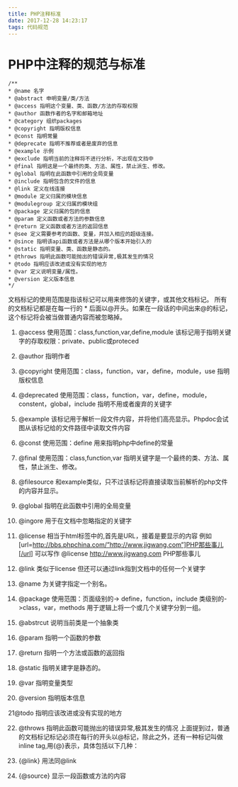 ```yaml
---
title: PHP注释标准
date: 2017-12-28 14:23:17
tags: 代码规范 
---
```


# PHP中注释的规范与标准 #

```
/**
* @name 名字
* @abstract 申明变量/类/方法
* @access 指明这个变量、类、函数/方法的存取权限
* @author 函数作者的名字和邮箱地址
* @category 组织packages
* @copyright 指明版权信息
* @const 指明常量
* @deprecate 指明不推荐或者是废弃的信息
* @example 示例
* @exclude 指明当前的注释将不进行分析，不出现在文挡中
* @final 指明这是一个最终的类、方法、属性，禁止派生、修改。
* @global 指明在此函数中引用的全局变量
* @include 指明包含的文件的信息
* @link 定义在线连接
* @module 定义归属的模块信息
* @modulegroup 定义归属的模块组
* @package 定义归属的包的信息
* @param 定义函数或者方法的参数信息
* @return 定义函数或者方法的返回信息
* @see 定义需要参考的函数、变量，并加入相应的超级连接。
* @since 指明该api函数或者方法是从哪个版本开始引入的
* @static 指明变量、类、函数是静态的。
* @throws 指明此函数可能抛出的错误异常,极其发生的情况
* @todo 指明应该改进或没有实现的地方
* @var 定义说明变量/属性。
* @version 定义版本信息
*/

```

 



文档标记的使用范围是指该标记可以用来修饰的关键字，或其他文档标记。
所有的文档标记都是在每一行的 * 后面以@开头。如果在一段话的中间出来@的标记，这个标记将会被当做普通内容而被忽略掉。

1. @access
使用范围：class,function,var,define,module
该标记用于指明关键字的存取权限：private、public或proteced

2. @author
指明作者

3. @copyright
使用范围：class，function，var，define，module，use
指明版权信息

4. @deprecated
使用范围：class，function，var，define，module，constent，global，include
指明不用或者废弃的关键字

5. @example
该标记用于解析一段文件内容，并将他们高亮显示。Phpdoc会试图从该标记给的文件路径中读取文件内容

6. @const
使用范围：define
用来指明php中define的常量

7. @final
使用范围：class,function,var
指明关键字是一个最终的类、方法、属性，禁止派生、修改。

8. @filesource
和example类似，只不过该标记将直接读取当前解析的php文件的内容并显示。

9. @global
指明在此函数中引用的全局变量

10. @ingore
用于在文档中忽略指定的关键字

11. @license
相当于html标签中的,首先是URL，接着是要显示的内容
例如[url=http://bbs.phpchina.com/”http://www.jigwang.com”]PHP那些事儿[/url]
可以写作 @license http://www.jigwang.com PHP那些事儿

12. @link
类似于license
但还可以通过link指到文档中的任何一个关键字

13. @name
为关键字指定一个别名。

14. @package
使用范围：页面级别的-> define，function，include
类级别的->class，var，methods
用于逻辑上将一个或几个关键字分到一组。

15. @abstrcut
说明当前类是一个抽象类

16. @param
指明一个函数的参数

17. @return
指明一个方法或函数的返回指

18. @static
指明关建字是静态的。

19. @var
指明变量类型

20. @version
指明版本信息

21@todo
指明应该改进或没有实现的地方

22. @throws
指明此函数可能抛出的错误异常,极其发生的情况
上面提到过，普通的文档标记标记必须在每行的开头以@标记，除此之外，还有一种标记叫做inline tag,用{@}表示，具体包括以下几种：

23. {@link}
用法同@link

24. {@source}
显示一段函数或方法的内容

